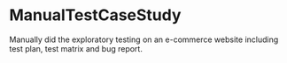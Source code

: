 # ManualTestCaseStudy
Manually did the exploratory testing on an e-commerce website including test plan, test matrix and bug report.
